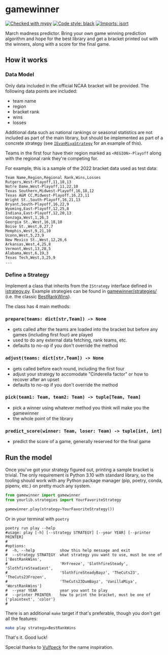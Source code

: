 # gamewinner

[![Checked with mypy](https://www.mypy-lang.org/static/mypy_badge.svg)](https://mypy-lang.org/)
[![Code style: black](https://img.shields.io/badge/code%20style-black-000000.svg)](https://github.com/psf/black)
[![Imports: isort](https://img.shields.io/badge/%20imports-isort-%231674b1?style=flat&labelColor=ef8336)](https://pycqa.github.io/isort/)

March madness predictor. Bring your own game winning prediction algorithm and
hope for the best library and get a bracket printed out with the winners, along
with a score for the final game.

## How it works

### Data Model

Only data included in the official NCAA bracket will be provided. The following
data points are included:

- team name
- region
- bracket rank
- wins
- losses

Additional data such as national rankings or seasonal statistics are not
included as part of the main library, but should be implemented as part of a
concrete strategy (see
[`IEvanMiyaStrategy`](https://github.com/ntbloom/gamewinner/blob/main/gamewinner/strategies/evanmiya/README.md)
for an example of this).

Teams in the first four have their region marked as `<REGION>-Playoff` along
with the regional rank they're competing for.

For example, this is a sample of the 2022 bracket data used as test data:

```csv
Team Name,Region,Regional Rank,Wins,Losses
Rutgers,West-Playoff,11,18,13
Notre Dame,West-Playoff,11,22,10
Texas Southern,Midwest-Playoff,16,18,12
Texas A&M CC,Midwest-Playoff,16,23,11
Wright St.,South-Playoff,16,21,13
Bryant,South-Playoff,16,22,9
Wyoming,East-Playoff,12,25,8
Indiana,East-Playoff,12,20,13
Gonzaga,West,1,26,3
Georgia St.,West,16,18,10
Boise St.,West,8,27,7
Memphis,West,9,21,10
Uconn,West,5,23,9
New Mexico St.,West,12,26,6
Arkansas,West,4,25,8
Vermont,West,13,28,5
Alabama,West,6,19,3
Texas Tech,West,3,25,9
...
```

### Define a Strategy

Implement a class that inherits from the `IStrategy` interface defined in
[istrategy.py](https://github.com/ntbloom/gamewinner/blob/main/gamewinner/strategies/istrategy.py).
Example strategies can be found in
[gamewinner/strategies/](https://github.com/ntbloom/gamewinner/blob/main/gamewinner/strategies/)
(i.e. the classic
[BestRankWins](https://github.com/ntbloom/gamewinner/blob/main/gamewinner/strategies/best_rank_wins.py)).

The class has 4 main methods:

### `prepare(teams: dict[str,Team]) -> None`

- gets called after the teams are loaded into the bracket but before any games
  (including first four) are played
- used to do any external data fetching, rank teams, etc.
- defaults to no-op if you don't override the method

### `adjust(teams: dict[str,Team]) -> None`

- gets called before each round, including the first four
- adjust your strategy to accomodate "Cinderella factor" or how to recover after
  an upset
- defaults to no-op if you don't override the method

### `pick(team1: Team, team2: Team) -> tuple[Team, Team]`

- pick a winner using whatever method you think will make you the gamewinner
- the whole point of the library

### `predict_score(winner: Team, loser: Team) -> tuple[int, int]`

- predict the score of a game, generally reserved for the final game

## Run the model

Once you've got your strategy figured out, printing a sample bracket is trivial.
The only requirement is Python 3.10 with standard library, so the tooling should
work with any Python package manager (pip, poetry, conda, pipenv, etc.) on
pretty much any system.

```python
from gamewinner import gamewinner
from yourlib.strategies import YourFavoriteStrategy

gamewinner.play(strategy=YourFavoriteStrategy())
```

Or in your terminal with `poetry`

```shell
poetry run play --help
#usage: play [-h] [--strategy STRATEGY] [--year YEAR] [--printer PRINTER]
#
#options:
#  -h, --help           show this help message and exit
#  --strategy STRATEGY  what strategy you want to use, must be one of ['BestRankWins',
#                       'MrFreeze', 'SlothfireSteady', 'SlothfireSteadiest',
#                       'SlothfireSteadyBayz', 'TheCuts23', 'TheCuts23Frozen',
#                       'TheCuts23DumBayz', 'VanillaMiya', 'WorstRankWins']
#  --year YEAR          year you want to play
#  --printer PRINTER    how to print the bracket, must be one of {'plaintext', 'color'}
#
```

There is an additional `make` target if that's preferable, though you don't get
all the features:

```sh
make play strategy=BestRankWins
```

That's it. Good luck!

Special thanks to [Vulfpeck](https://youtu.be/j3rwKl267gEh) for the name
inspiration.
